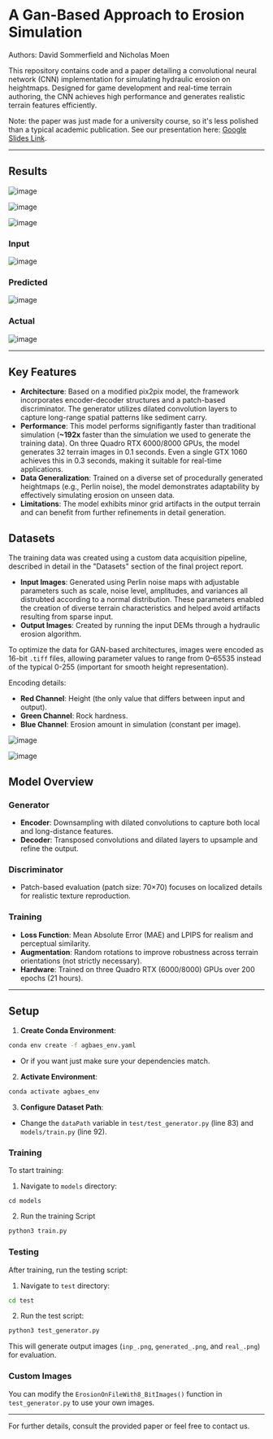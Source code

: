 # A Gan-Based Approach to Erosion Simulation

Authors: David Sommerfield and Nicholas Moen

This repository contains code and a paper detailing a convolutional neural network (CNN) implementation for simulating hydraulic erosion on heightmaps. Designed for game development and real-time terrain authoring, the CNN achieves high performance and generates realistic terrain features efficiently.

Note: the paper was just made for a university course, so it's less polished than a typical academic publication. See our presentation here: [Google Slides Link](https://docs.google.com/presentation/d/1EYl_tC0HDfzUmDDKzc6oarilb0BzYCXmm8SSXUFyuRQ/edit?usp=sharing).

---

## Results
![image](https://github.com/user-attachments/assets/1d6bfeb7-8f7b-467d-afba-9696efae04af)

![image](https://github.com/user-attachments/assets/d17c4199-d9d8-49f0-acee-ab54c196dc1f)

![image](https://github.com/user-attachments/assets/213f36f2-7788-42f1-af63-806cdb23f9b4)


### Input

![image](https://github.com/user-attachments/assets/57a493c6-d8fe-4139-9810-70e98e4ad48c)


### Predicted

![image](https://github.com/user-attachments/assets/bf70288c-c247-453d-8775-4280cc57ffba)

### Actual

![image](https://github.com/user-attachments/assets/2ef888fc-dce5-4f9c-9ef7-3053c1a3e905)

---

## Key Features

- **Architecture**: Based on a modified pix2pix model, the framework incorporates encoder-decoder structures and a patch-based discriminator. The generator utilizes dilated convolution layers to capture long-range spatial patterns like sediment carry.
- **Performance**: This model performs signifigantly faster than traditional simulation (**~192x** faster than the simulation we used to generate the training data). On three Quadro RTX 6000/8000 GPUs, the model generates 32 terrain images in 0.1 seconds. Even a single GTX 1060 achieves this in 0.3 seconds, making it suitable for real-time applications.
- **Data Generalization**: Trained on a diverse set of procedurally generated heightmaps (e.g., Perlin noise), the model demonstrates adaptability by effectively simulating erosion on unseen data.
- **Limitations**: The model exhibits minor grid artifacts in the output terrain and can benefit from further refinements in detail generation.

## Datasets

The training data was created using a custom data acquisition pipeline, described in detail in the "Datasets" section of the final project report. 

- **Input Images**: Generated using Perlin noise maps with adjustable parameters such as scale, noise level, amplitudes, and variances all distrubted according to a normal distribution. These parameters enabled the creation of diverse terrain characteristics and helped avoid artifacts resulting from sparse input.
- **Output Images**: Created by running the input DEMs through a hydraulic erosion algorithm.

To optimize the data for GAN-based architectures, images were encoded as 16-bit `.tiff` files, allowing parameter values to range from 0–65535 instead of the typical 0-255 (important for smooth height representation). 

Encoding details:
- **Red Channel**: Height (the only value that differs between input and output).
- **Green Channel**: Rock hardness.
- **Blue Channel**: Erosion amount in simulation (constant per image).

![image](https://github.com/user-attachments/assets/794a98d2-9521-4655-b371-eb6918807add)

![image](https://github.com/user-attachments/assets/d5413940-0c85-4797-9770-1fa9df8df85b)


## Model Overview

### Generator
- **Encoder**: Downsampling with dilated convolutions to capture both local and long-distance features.
- **Decoder**: Transposed convolutions and dilated layers to upsample and refine the output.

### Discriminator
- Patch-based evaluation (patch size: 70×70) focuses on localized details for realistic texture reproduction.

### Training
- **Loss Function**: Mean Absolute Error (MAE) and LPIPS for realism and perceptual similarity.
- **Augmentation**: Random rotations to improve robustness across terrain orientations (not strictly necessary).
- **Hardware**: Trained on three Quadro RTX (6000/8000) GPUs over 200 epochs (21 hours).

---

## Setup

1. **Create Conda Environment**:
```bash
conda env create -f agbaes_env.yaml
```
- Or if you want just make sure your dependencies match.

2. **Activate Environment**:
```bash
conda activate agbaes_env
```

3. **Configure Dataset Path**: 
- Change the `dataPath` variable in `test/test_generator.py` (line 83) and `models/train.py` (line 92).

### Training
To start training:
1. Navigate to `models` directory:
```
cd models
```

2. Run the training Script
```bash
python3 train.py
```

### Testing

After training, run the testing script:
1. Navigate to `test` directory:
```bash
cd test
```

2. Run the test script:
```bash
python3 test_generator.py
```

This will generate output images (`inp_.png`, `generated_.png`, and `real_.png`) for evaluation.

### Custom Images

You can modify the `ErosionOnFileWith8_BitImages()` function in `test_generator.py` to use your own images.

---
For further details, consult the provided paper or feel free to contact us.

